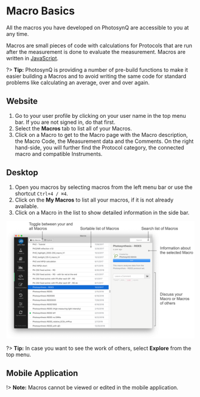 # Macro Basics

All the macros you have developed on PhotosynQ are accessible to you at any time.

Macros are small pieces of code with calculations for Protocols that are run after the measurement is done to evaluate the measurement. Macros are written in [JavaScript].

?> **Tip:** PhotosynQ is providing a number of pre-build functions to make it easier building a Macros and to avoid writing the same code for standard problems like calculating an average, over and over again.

## Website

1. Go to your user profile by clicking on your user name in the top menu bar. If you are not signed in, do that first.
2. Select the **Macros** tab to list all of your Macros.
3. Click on a Macro to get to the Macro page with the Macro description, the Macro Code, the Measurement data and the Comments. On the right hand-side, you will further find the Protocol category, the connected macro and compatible Instruments.

## Desktop

1. Open you macros by selecting macros from the left menu bar or use the shortcut  `Ctrl+4 / ⌘4`.
2. Click on the **My Macros** to list all your macros, if it is not already available.
3. Click on a Macro in the list to show detailed information in the side bar.

![The list of available Macros](images/macro-list.png)

?> **Tip:** In case you want to see the work of others, select **Explore** from the top menu.

## Mobile Application

!> **Note:** Macros cannot be viewed or edited in the mobile application.

[JavaScript]: https://www.w3schools.com/js/js_json_intro.asp